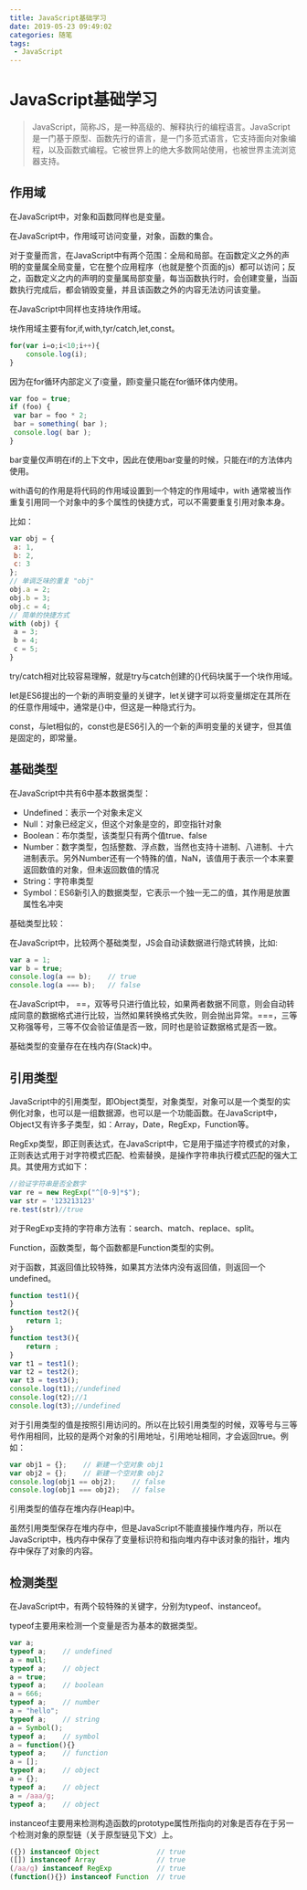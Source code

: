 ```yaml
---
title: JavaScript基础学习
date: 2019-05-23 09:49:02
categories: 随笔
tags: 
 - JavaScript
---
```


# JavaScript基础学习

> JavaScript，简称JS，是一种高级的、解释执行的编程语言。JavaScript是一门基于原型、函数先行的语言，是一门多范式语言，它支持面向对象编程，以及函数式编程。它被世界上的绝大多数网站使用，也被世界主流浏览器支持。

## 作用域

在JavaScript中，对象和函数同样也是变量。

在JavaScript中，作用域可访问变量，对象，函数的集合。

对于变量而言，在JavaScript中有两个范围：全局和局部。在函数定义之外的声明的变量属全局变量，它在整个应用程序（也就是整个页面的js）都可以访问；反之，函数定义之内的声明的变量属局部变量，每当函数执行时，会创建变量，当函数执行完成后，都会销毁变量，并且该函数之外的内容无法访问该变量。

在JavaScript中同样也支持块作用域。

块作用域主要有for,if,with,tyr/catch,let,const。

```javascript
for(var i=o;i<10;i++){
    console.log(i);
}
```

因为在for循环内部定义了i变量，顾i变量只能在for循环体内使用。

```javascript
var foo = true;
if (foo) {
 var bar = foo * 2;
 bar = something( bar ); 
 console.log( bar );
}
```

bar变量仅声明在if的上下文中，因此在使用bar变量的时候，只能在if的方法体内使用。

with语句的作用是将代码的作用域设置到一个特定的作用域中，with 通常被当作重复引用同一个对象中的多个属性的快捷方式，可以不需要重复引用对象本身。

比如：

```javascript
var obj = {
 a: 1,
 b: 2,
 c: 3
};
// 单调乏味的重复 "obj"
obj.a = 2;
obj.b = 3;
obj.c = 4;
// 简单的快捷方式
with (obj) {
 a = 3;
 b = 4;
 c = 5;
}
```

try/catch相对比较容易理解，就是try与catch创建的{}代码块属于一个块作用域。

let是ES6提出的一个新的声明变量的关键字，let关键字可以将变量绑定在其所在的任意作用域中，通常是{}中，但这是一种隐式行为。

const，与let相似的，const也是ES6引入的一个新的声明变量的关键字，但其值是固定的，即常量。

## 基础类型

在JavaScript中共有6中基本数据类型：

- Undefined：表示一个对象未定义
- Null：对象已经定义，但这个对象是空的，即空指针对象
- Boolean：布尔类型，该类型只有两个值true、false
- Number：数字类型，包括整数、浮点数，当然也支持十进制、八进制、十六进制表示。另外Number还有一个特殊的值，NaN，该值用于表示一个本来要返回数值的对象，但未返回数值的情况
- String：字符串类型
- Symbol：ES6新引入的数据类型，它表示一个独一无二的值，其作用是放置属性名冲突

基础类型比较：

在JavaScript中，比较两个基础类型，JS会自动读数据进行隐式转换，比如:

```javascript
var a = 1;
var b = true;
console.log(a == b);    // true
console.log(a === b);   // false
```

在JavaScript中， ==，双等号只进行值比较，如果两者数据不同意，则会自动转成同意的数据格式进行比较，当然如果转换格式失败，则会抛出异常。===，三等又称强等号，三等不仅会验证值是否一致，同时也是验证数据格式是否一致。

基础类型的变量存在在栈内存(Stack)中。

## 引用类型

JavaScript中的引用类型，即Object类型，对象类型，对象可以是一个类型的实例化对象，也可以是一组数据源，也可以是一个功能函数。在JavaScript中，Object又有许多子类型，如：Array，Date，RegExp，Function等。

RegExp类型，即正则表达式，在JavaScript中，它是用于描述字符模式的对象，正则表达式用于对字符模式匹配、检索替换，是操作字符串执行模式匹配的强大工具。其使用方式如下：

```javascript
//验证字符串是否全数字
var re = new RegExp("^[0-9]*$");
var str = '123213123'
re.test(str)//true
```

对于RegExp支持的字符串方法有：search、match、replace、split。

Function，函数类型，每个函数都是Function类型的实例。

对于函数，其返回值比较特殊，如果其方法体内没有返回值，则返回一个undefined。

```javascript
function test1(){		
}
function test2(){
    return 1;
}
function test3(){
    return ;
}
var t1 = test1();
var t2 = test2();
var t3 = test3();
console.log(t1);//undefined
console.log(t2);//1
console.log(t3);//undefined
```

对于引用类型的值是按照引用访问的。所以在比较引用类型的时候，双等号与三等号作用相同，比较的是两个对象的引用地址，引用地址相同，才会返回true。例如：

```javascript
var obj1 = {};    // 新建一个空对象 obj1
var obj2 = {};    // 新建一个空对象 obj2
console.log(obj1 == obj2);    // false
console.log(obj1 === obj2);   // false
```

引用类型的值存在堆内存(Heap)中。

虽然引用类型保存在堆内存中，但是JavaScript不能直接操作堆内存，所以在JavaScript中，栈内存中保存了变量标识符和指向堆内存中该对象的指针，堆内存中保存了对象的内容。

## 检测类型

在JavaScript中，有两个较特殊的关键字，分别为typeof、instanceof。

typeof主要用来检测一个变量是否为基本的数据类型。

```javascript
var a;
typeof a;    // undefined
a = null;
typeof a;    // object
a = true;
typeof a;    // boolean
a = 666;
typeof a;    // number 
a = "hello";
typeof a;    // string
a = Symbol();
typeof a;    // symbol
a = function(){}
typeof a;    // function
a = [];
typeof a;    // object
a = {};
typeof a;    // object
a = /aaa/g;
typeof a;    // object   
```

instanceof主要用来检测构造函数的prototype属性所指向的对象是否存在于另一个检测对象的原型链（关于原型链见下文）上。

```javascript
({}) instanceof Object              // true
([]) instanceof Array               // true
(/aa/g) instanceof RegExp           // true
(function(){}) instanceof Function  // true
```

